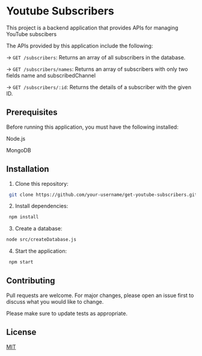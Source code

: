 # Youtube Subscribers

This project is a backend application that provides APIs for managing YouTube subscibers

The APIs provided by this application include the following:

-> `GET /subscribers`: Returns an array of all subscribers in the database.

-> `GET /subscribers/names`: Returns an array of subscribers with only two fields name and subscribedChannel

-> `GET /subscribers/:id`: Returns the details of a subscriber with the given ID.


## Prerequisites
Before running this application, you must have the following installed:

Node.js

MongoDB



## Installation

1. Clone this repository: 
```bash
 git clone https://github.com/your-username/get-youtube-subscribers.git
```
2. Install dependencies: 
```bash
 npm install
```
3. Create a database:
```bash
node src/createDatabase.js
```
4. Start the application: 
```bash
 npm start
```


## Contributing

Pull requests are welcome. For major changes, please open an issue first
to discuss what you would like to change.

Please make sure to update tests as appropriate.

## License

[MIT](https://choosealicense.com/licenses/mit/)

